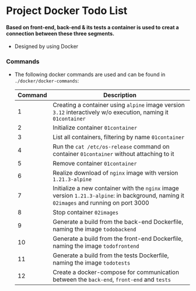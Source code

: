 # Project Docker Todo List

#### Based on front-end, back-end & its tests a container is used to creat a connection between these three segments.

* Designed by using Docker

### Commands
* The following docker commands are used and can be found in `./docker/docker-commands`:

  | Command     | Description |
  | ----------- | ----------- |
  | 1   | Creating a container using `alpine` image version `3.12` interactively w/o execution, naming it `01container` |
  | 2   | Initialize container `01container` |
  | 3   | List all containers, filtering by name `01container` |
  | 4   | Run the `cat /etc/os-release` command on container `01container` without attaching to it |
  | 5   | Remove container `01container` |
  | 6   | Realize download of `nginx` image with version `1.21.3-alpine` |
  | 7   | Initialize a new container with the `nginx` image version `1.21.3-alpine`: in background, naming it `02images` and running on port 3000 |
  | 8   | Stop container `02images` |
  | 9   | Generate a build from the back-end Dockerfile, naming the image `todobackend` |
  | 10  | Generate a build from the front-end Dockerfile, naming the image `todofrontend` |
  | 11  | Generate a build from the tests Dockerfile, naming the image `todotests` |
  | 12  | Create a docker-compose for communication between the `back-end`, `front-end` and `tests` |
